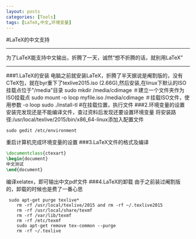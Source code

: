 ```yaml
---
layout: posts
categories: [Tools]
tags: [LaTeX,中文,环境变量]
---
```


#LaTeX的中文支持
***
为了LaTeX能支持中文输出，折腾了一天，诚然“想不折腾的话，就别用LaTeX”
***
###1.LaTeX的安装
电脑之前就安装LaTeX，折腾了半天据说是阉割版的，没有CTeX包，就在byr重下了texlive2015.iso (2.66G),然后安装,在linux下默认的ISO挂载点位于"/media"目录
	sudo mkdir /media/cdimage  ＃建立一个文件夹作为ISO挂载点
	sudo mount -o loop myfile.iso /media/cdimage   ＃挂载ISO文件，使用参数 -o loop
	sudo ./install-tl #在挂载位置，执行文件
###2.环境变量的设置
安装完发现还是不能编译文件，查过资料后发现还要设置环境变量
将安装路径:/usr/local/texlive/2015/bin/x86_64-linux添加入配置文件
```
sudo gedit /etc/environment
```
重启计算机完成环境变量的设置
###3.LaTeX文件的格式及编译
```latex
\documentclass{ctexart}
\begin{document}
中文测试
\end{document}
```
编译xelatex，即可输出中文pdf文件
###4.LaTeX的卸载
由于之前装过阉割版的，卸载的时候也是费了一番心思
```
 sudo apt-get purge texlive*
    rm -rf /usr/local/texlive/2015 and rm -rf ~/.texlive2015
    rm -rf /usr/local/share/texmf
    rm -rf /var/lib/texmf
    rm -rf /etc/texmf
    sudo apt-get remove tex-common --purge
    rm -rf ~/.texlive
```

